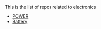 This is the list of repos related to electronics

- [POWER](https://github.com/RoboRescueUMA/POWER)
- [Battery](https://github.com/RoboRescueUMA/Battery)